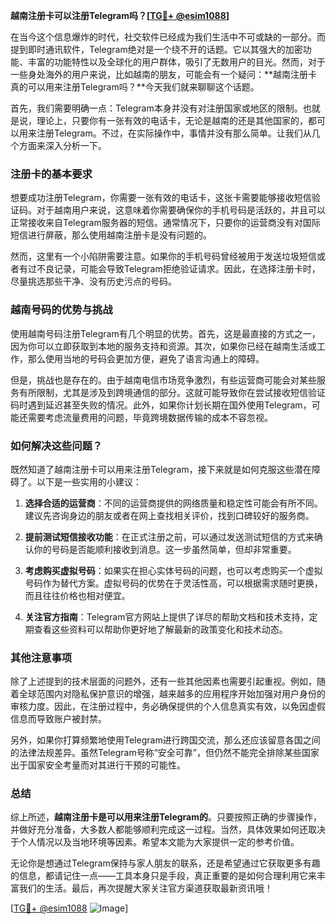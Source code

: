 **越南注册卡可以注册Telegram吗？[[TG💪+ @esim1088](https://t.me/s/esim1088)]**

在当今这个信息爆炸的时代，社交软件已经成为我们生活中不可或缺的一部分。而提到即时通讯软件，Telegram绝对是一个绕不开的话题。它以其强大的加密功能、丰富的功能特性以及全球化的用户群体，吸引了无数用户的目光。然而，对于一些身处海外的用户来说，比如越南的朋友，可能会有一个疑问：**越南注册卡真的可以用来注册Telegram吗？**今天我们就来聊聊这个话题。

首先，我们需要明确一点：Telegram本身并没有对注册国家或地区的限制。也就是说，理论上，只要你有一张有效的电话卡，无论是越南的还是其他国家的，都可以用来注册Telegram。不过，在实际操作中，事情并没有那么简单。让我们从几个方面来深入分析一下。

### 注册卡的基本要求

想要成功注册Telegram，你需要一张有效的电话卡，这张卡需要能够接收短信验证码。对于越南用户来说，这意味着你需要确保你的手机号码是活跃的，并且可以正常接收来自Telegram服务器的短信。通常情况下，只要你的运营商没有对国际短信进行屏蔽，那么使用越南注册卡是没有问题的。

然而，这里有一个小陷阱需要注意。如果你的手机号码曾经被用于发送垃圾短信或者有过不良记录，可能会导致Telegram拒绝验证请求。因此，在选择注册卡时，尽量挑选那些干净、没有历史污点的号码。

### 越南号码的优势与挑战

使用越南号码注册Telegram有几个明显的优势。首先，这是最直接的方式之一，因为你可以立即获取到本地的服务支持和资源。其次，如果你已经在越南生活或工作，那么使用当地的号码会更加方便，避免了语言沟通上的障碍。

但是，挑战也是存在的。由于越南电信市场竞争激烈，有些运营商可能会对某些服务有所限制，尤其是涉及到跨境通信的部分。这就可能导致你在尝试接收短信验证码时遇到延迟甚至失败的情况。此外，如果你计划长期在国外使用Telegram，可能还需要考虑流量费用的问题，毕竟跨境数据传输的成本不容忽视。

### 如何解决这些问题？

既然知道了越南注册卡可以用来注册Telegram，接下来就是如何克服这些潜在障碍了。以下是一些实用的小建议：

1. **选择合适的运营商**：不同的运营商提供的网络质量和稳定性可能会有所不同。建议先咨询身边的朋友或者在网上查找相关评价，找到口碑较好的服务商。
   
2. **提前测试短信接收功能**：在正式注册之前，可以通过发送测试短信的方式来确认你的号码是否能顺利接收到消息。这一步虽然简单，但却非常重要。

3. **考虑购买虚拟号码**：如果实在担心实体号码的问题，也可以考虑购买一个虚拟号码作为替代方案。虚拟号码的优势在于灵活性高，可以根据需求随时更换，而且往往价格也相对便宜。

4. **关注官方指南**：Telegram官方网站上提供了详尽的帮助文档和技术支持，定期查看这些资料可以帮助你更好地了解最新的政策变化和技术动态。

### 其他注意事项

除了上述提到的技术层面的问题外，还有一些其他因素也需要引起重视。例如，随着全球范围内对隐私保护意识的增强，越来越多的应用程序开始加强对用户身份的审核力度。因此，在注册过程中，务必确保提供的个人信息真实有效，以免因虚假信息而导致账户被封禁。

另外，如果你打算频繁地使用Telegram进行跨国交流，那么还应该留意各国之间的法律法规差异。虽然Telegram号称“安全可靠”，但仍然不能完全排除某些国家出于国家安全考量而对其进行干预的可能性。

### 总结

综上所述，**越南注册卡是可以用来注册Telegram的**。只要按照正确的步骤操作，并做好充分准备，大多数人都能够顺利完成这一过程。当然，具体效果如何还取决于个人情况以及当地环境等因素。希望本文能为大家提供一定的参考价值。

无论你是想通过Telegram保持与家人朋友的联系，还是希望通过它获取更多有趣的信息，都请记住一点——工具本身只是手段，真正重要的是如何合理利用它来丰富我们的生活。最后，再次提醒大家关注官方渠道获取最新资讯哦！

[[TG💪+ @esim1088](https://t.me/s/esim1088) ![Image](https://i.postimg.cc/4NQfJmqS/Snipaste-2025-05-13-00-14-12.png)]